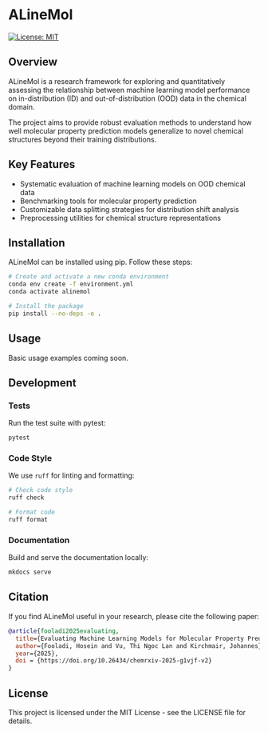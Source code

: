 # ALineMol

[![License: MIT](https://img.shields.io/badge/License-MIT-yellow.svg)](https://opensource.org/licenses/MIT)

## Overview

ALineMol is a research framework for exploring and quantitatively assessing the relationship between machine learning model performance on in-distribution (ID) and out-of-distribution (OOD) data in the chemical domain.

The project aims to provide robust evaluation methods to understand how well molecular property prediction models generalize to novel chemical structures beyond their training distributions.

## Key Features

- Systematic evaluation of machine learning models on OOD chemical data
- Benchmarking tools for molecular property prediction
- Customizable data splitting strategies for distribution shift analysis
- Preprocessing utilities for chemical structure representations

## Installation

ALineMol can be installed using pip. Follow these steps:

```bash
# Create and activate a new conda environment
conda env create -f environment.yml
conda activate alinemol

# Install the package
pip install --no-deps -e .
```

## Usage

Basic usage examples coming soon.

## Development

### Tests

Run the test suite with pytest:

```bash
pytest
```

### Code Style

We use `ruff` for linting and formatting:

```bash
# Check code style
ruff check

# Format code
ruff format
```

### Documentation

Build and serve the documentation locally:

```bash
mkdocs serve
```

## Citation

If you find ALineMol useful in your research, please cite the following paper:

```bibtex
@article{fooladi2025evaluating,
  title={Evaluating Machine Learning Models for Molecular Property Prediction: Performance and Robustness on Out-of-Distribution Data},
  author={Fooladi, Hosein and Vu, Thi Ngoc Lan and Kirchmair, Johannes},
  year={2025},
  doi = {https://doi.org/10.26434/chemrxiv-2025-g1vjf-v2}
}
```

## License

This project is licensed under the MIT License - see the LICENSE file for details.
